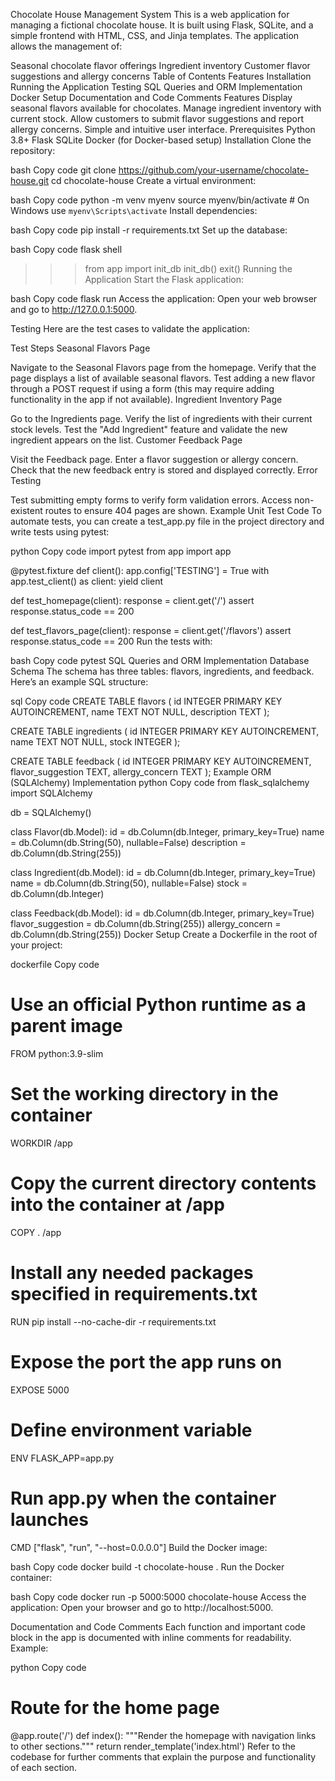Chocolate House Management System
This is a web application for managing a fictional chocolate house. It is built using Flask, SQLite, and a simple frontend with HTML, CSS, and Jinja templates. The application allows the management of:

Seasonal chocolate flavor offerings
Ingredient inventory
Customer flavor suggestions and allergy concerns
Table of Contents
Features
Installation
Running the Application
Testing
SQL Queries and ORM Implementation
Docker Setup
Documentation and Code Comments
Features
Display seasonal flavors available for chocolates.
Manage ingredient inventory with current stock.
Allow customers to submit flavor suggestions and report allergy concerns.
Simple and intuitive user interface.
Prerequisites
Python 3.8+
Flask
SQLite
Docker (for Docker-based setup)
Installation
Clone the repository:

bash
Copy code
git clone https://github.com/your-username/chocolate-house.git
cd chocolate-house
Create a virtual environment:

bash
Copy code
python -m venv myenv
source myenv/bin/activate  # On Windows use `myenv\Scripts\activate`
Install dependencies:

bash
Copy code
pip install -r requirements.txt
Set up the database:

bash
Copy code
flask shell
>>> from app import init_db
>>> init_db()
>>> exit()
Running the Application
Start the Flask application:

bash
Copy code
flask run
Access the application: Open your web browser and go to http://127.0.0.1:5000.

Testing
Here are the test cases to validate the application:

Test Steps
Seasonal Flavors Page

Navigate to the Seasonal Flavors page from the homepage.
Verify that the page displays a list of available seasonal flavors.
Test adding a new flavor through a POST request if using a form (this may require adding functionality in the app if not available).
Ingredient Inventory Page

Go to the Ingredients page.
Verify the list of ingredients with their current stock levels.
Test the "Add Ingredient" feature and validate the new ingredient appears on the list.
Customer Feedback Page

Visit the Feedback page.
Enter a flavor suggestion or allergy concern.
Check that the new feedback entry is stored and displayed correctly.
Error Testing

Test submitting empty forms to verify form validation errors.
Access non-existent routes to ensure 404 pages are shown.
Example Unit Test Code
To automate tests, you can create a test_app.py file in the project directory and write tests using pytest:

python
Copy code
import pytest
from app import app

@pytest.fixture
def client():
    app.config['TESTING'] = True
    with app.test_client() as client:
        yield client

def test_homepage(client):
    response = client.get('/')
    assert response.status_code == 200

def test_flavors_page(client):
    response = client.get('/flavors')
    assert response.status_code == 200
Run the tests with:

bash
Copy code
pytest
SQL Queries and ORM Implementation
Database Schema
The schema has three tables: flavors, ingredients, and feedback. Here’s an example SQL structure:

sql
Copy code
CREATE TABLE flavors (
    id INTEGER PRIMARY KEY AUTOINCREMENT,
    name TEXT NOT NULL,
    description TEXT
);

CREATE TABLE ingredients (
    id INTEGER PRIMARY KEY AUTOINCREMENT,
    name TEXT NOT NULL,
    stock INTEGER
);

CREATE TABLE feedback (
    id INTEGER PRIMARY KEY AUTOINCREMENT,
    flavor_suggestion TEXT,
    allergy_concern TEXT
);
Example ORM (SQLAlchemy) Implementation
python
Copy code
from flask_sqlalchemy import SQLAlchemy

db = SQLAlchemy()

class Flavor(db.Model):
    id = db.Column(db.Integer, primary_key=True)
    name = db.Column(db.String(50), nullable=False)
    description = db.Column(db.String(255))

class Ingredient(db.Model):
    id = db.Column(db.Integer, primary_key=True)
    name = db.Column(db.String(50), nullable=False)
    stock = db.Column(db.Integer)

class Feedback(db.Model):
    id = db.Column(db.Integer, primary_key=True)
    flavor_suggestion = db.Column(db.String(255))
    allergy_concern = db.Column(db.String(255))
Docker Setup
Create a Dockerfile in the root of your project:

dockerfile
Copy code
# Use an official Python runtime as a parent image
FROM python:3.9-slim

# Set the working directory in the container
WORKDIR /app

# Copy the current directory contents into the container at /app
COPY . /app

# Install any needed packages specified in requirements.txt
RUN pip install --no-cache-dir -r requirements.txt

# Expose the port the app runs on
EXPOSE 5000

# Define environment variable
ENV FLASK_APP=app.py

# Run app.py when the container launches
CMD ["flask", "run", "--host=0.0.0.0"]
Build the Docker image:

bash
Copy code
docker build -t chocolate-house .
Run the Docker container:

bash
Copy code
docker run -p 5000:5000 chocolate-house
Access the application:
Open your browser and go to http://localhost:5000.

Documentation and Code Comments
Each function and important code block in the app is documented with inline comments for readability. Example:

python
Copy code
# Route for the home page
@app.route('/')
def index():
    """Render the homepage with navigation links to other sections."""
    return render_template('index.html')
Refer to the codebase for further comments that explain the purpose and functionality of each section.
